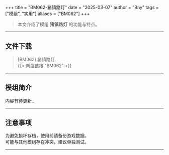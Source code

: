+++
title = "BM062-猪镇路灯"
date = "2025-03-07"
author = "Bny"
tags = ["模组", "实用"]
aliases = ["BM062"]
+++

> 本文介绍了模组 **猪镇路灯** 的功能与特点。

---

## 文件下载

> [BM062] 猪镇路灯  
{{< 网盘链接 "BM062" >}}  

---

## 模组简介

>  
内容有待更新...  

---

## 注意事项

>  
为避免损坏存档，使用前请备份游戏数据。  
可能与其他模组存在冲突，建议单独测试。  

---

